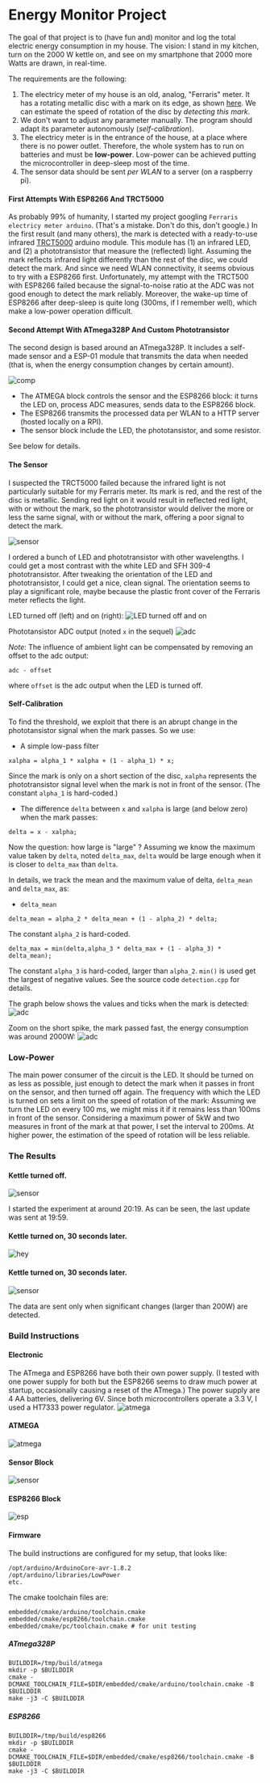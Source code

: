 # Energy Monitor Project

The goal of that project is to (have fun and) monitor and log the total electric energy consumption in my house. The vision: I stand in my kitchen, turn on the 2000 W kettle on, and see on my smartphone that 2000 more Watts are drawn, in real-time. 

The requirements are the following:
1. The electricy meter of my house is an old, analog, "Ferraris" meter. It has a rotating metallic disc with a mark on its edge, as shown [here](https://de.wikipedia.org/wiki/Ferraris-Z%C3%A4hler#/media/Datei:ElectricityMeterMechanism.jpg). We can estimate the speed of rotation of the disc by *detecting this mark*.
2. We don't want to adjust any parameter manually. The program should adapt its parameter autonomously (*self-calibration*).
3. The electricy meter is in the entrance of the house, at a place where there is no power outlet. Therefore, the whole system has to run on batteries and must be **low-power**. Low-power can be achieved putting the microcontroller in deep-sleep most of the time.
4. The sensor data should be sent *per WLAN* to a server (on a raspberry pi).

#### First Attempts With ESP8266 And TRCT5000

As probably 99% of humanity, I started my project googling `Ferraris electricy meter arduino`. (That's a mistake. Don't do this, don't google.) In the first result (and many others), the mark is detected with a ready-to-use infrared [TRCT5000](https://www.az-delivery.de/products/linienfolger-modul-mit-tcrt5000-und-analog-ausgang) arduino module. This module has (1) an infrared LED, and (2) a phototransistor that measure the (reflected) light.  Assuming the mark reflects infrared light differently than the rest of the disc, we could detect the mark. And since we need WLAN connectivity, it seems obvious to try with a ESP8266 first.
Unfortunately, my attempt with the TRCT500 with ESP8266 failed because the signal-to-noise ratio at the ADC was not good enough to detect the mark reliably. Moreover, the wake-up time of ESP8266 after deep-sleep is quite long (300ms, if I remember well), which make a low-power operation difficult.

#### Second Attempt With ATmega328P And Custom Phototransistor

The second design is based around an ATmega328P. It includes a self-made sensor and a ESP-01 module that transmits the data when needed (that is, when the energy consumption changes by certain amount).

![comp](documentation/camera/small/components.jpg)

- The ATMEGA block controls the sensor and the ESP8266 block: it turns the LED on, process ADC measures, sends data to the ESP8266 block.
- The ESP8266 transmits the processed data per WLAN to a HTTP server (hosted locally on a RPI). 
- The sensor block include the LED, the phototansistor, and some resistor.

See below for details.

#### The Sensor

I suspected the TRCT5000 failed because the infrared light is not particularly suitable for my Ferraris meter. Its mark is red, and the rest of the disc is metallic. Sending red light on it would result in reflected red light, with or without the mark, so the phototransistor would deliver the more or less the same signal, with or without the mark, offering a poor signal to detect the mark. 

![sensor](documentation/camera/small/sensor.jpg)

I ordered a bunch of LED and phototransistor with other wavelengths. I could get a most contrast with the white LED and SFH 309-4 phototransistor. After tweaking the orientation of the LED and phototransistor, I could get a nice, clean signal. The orientation seems to play a significant role, maybe because the plastic front cover of the Ferraris meter reflects the light. 

LED turned off (left) and on (right):
![LED turned off and on](documentation/camera/small/LED_off_on.jpg "LED turned off and on")

Phototansistor ADC output (noted `x` in the sequel)
![adc](documentation/adc.png "ADC")


_Note_: The influence of ambient light can be compensated by removing an offset to the adc output:
```
adc - offset
```
where `offset` is the adc output when the LED is turned off.

#### Self-Calibration

To find the threshold, we exploit that there is an abrupt change in the phototansistor signal when the mark passes. So we use:
- A simple low-pass filter 
```
xalpha = alpha_1 * xalpha + (1 - alpha_1) * x;
```
Since the mark is only on a short section of the disc, `xalpha` represents the phototransistor signal level when the mark is not in front of the sensor. (The constant `alpha_1` is hard-coded.)
- The difference `delta` between `x` and `xalpha` is large (and below zero) when the mark passes:
```
delta = x - xalpha;
```

Now the question: how large is "large" ? 
Assuming we know the maximum value taken by `delta`, noted `delta_max`, `delta` would be large enough when it is closer to `delta_max` than `delta`.

In details, we track the mean and the maximum value of delta, `delta_mean` and `delta_max`, as: 
- `delta_mean`
```
delta_mean = alpha_2 * delta_mean + (1 - alpha_2) * delta;
```
The constant `alpha_2` is hard-coded.
```
delta_max = min(delta,alpha_3 * delta_max + (1 - alpha_3) * delta_mean);
```
The constant `alpha_3` is hard-coded, larger than `alpha_2`. `min()` is used get the largest of negative values. See the source code `detection.cpp` for details.

The graph below shows the values and ticks when the mark is detected:
![adc](documentation/calibration.png "ADC")

Zoom on the short spike, the mark passed fast, the energy consumption was around 2000W:
![adc](documentation/calibration2.png "ADC")

### Low-Power

The main power consumer of the circuit is the LED. It should be turned on as less as possible, just enough to detect the mark when it passes in front on the sensor, and then turned off again. The frequency with which the LED is turned on sets a limit on the speed of rotation of the mark: Assuming we turn the LED on every 100 ms, we might miss it if it remains less than 100ms in front of the sensor. Considering a maximum power of 5kW and two measures in front of the mark at that power, I set the interval to 200ms. At higher power, the estimation of the speed of rotation will be less reliable.

### The Results

#### Kettle turned off. 
![sensor](documentation/camera/small/before.jpg)

I started the experiment at around 20:19. As can be seen, the last update was sent at 19:59.

#### Kettle turned on, 30 seconds later.
![hey](documentation/camera/small/after_1.jpg)

#### Kettle turned on, 30 seconds later.
![sensor](documentation/camera/small/after_2.jpg)

The data are sent only when significant changes (larger than 200W) are detected. 

### Build Instructions


#### Electronic

The ATmega and ESP8266 have both their own power supply. (I tested with one power supply for both but the ESP8266 seems to draw much power at startup, occasionally causing a reset of the ATmega.) The power supply are 4 AA batteries, delivering 6V. Since both microcontrollers operate a 3.3 V, I used a HT7333 power regulator.
![atmega](documentation/camera/small/regulator.jpg)

#### ATMEGA
![atmega](documentation/camera/small/atmega.jpg)

#### Sensor Block
![sensor](documentation/camera/small/sensor.jpg)

#### ESP8266 Block
![esp](documentation/camera/small/esp.jpg)


#### Firmware
The build instructions are configured for my setup, that looks like:
```
/opt/arduino/ArduinoCore-avr-1.8.2
/opt/arduino/libraries/LowPower
etc.
```

The cmake toolchain files are:
```
embedded/cmake/arduino/toolchain.cmake
embedded/cmake/esp8266/toolchain.cmake
embedded/cmake/pc/toolchain.cmake # for unit testing
```

##### ATmega328P
```
BUILDDIR=/tmp/build/atmega
mkdir -p $BUILDDIR 
cmake -DCMAKE_TOOLCHAIN_FILE=$DIR/embedded/cmake/arduino/toolchain.cmake -B $BUILDDIR 
make -j3 -C $BUILDDIR
```

##### ESP8266
```
BUILDDIR=/tmp/build/esp8266
mkdir -p $BUILDDIR 
cmake -DCMAKE_TOOLCHAIN_FILE=$DIR/embedded/cmake/esp8266/toolchain.cmake -B $BUILDDIR 
make -j3 -C $BUILDDIR
```
